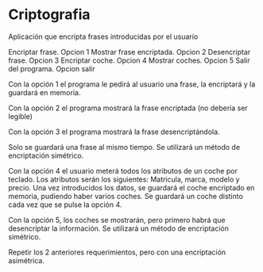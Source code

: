 # Criptografia

Aplicación que encripta frases introducidas por el usuario

Encriptar frase. Opcion 1
Mostrar frase encriptada. Opcion 2
Desencriptar frase. Opcion 3
Encriptar coche. Opcion 4
Mostrar coches. Opcion 5
Salir del programa. Opcion salir

Con la opción 1 el programa le pedirá al usuario una frase, la encriptará y la guardará en memoria.

Con la opción 2 el programa mostrará la frase encriptada (no debería ser legible)

Con la opción 3 el programa mostrará la frase desencriptándola.

Solo se guardará una frase al mismo tiempo. Se utilizará un método de encriptación simétrico.

Con la opción 4 el usuario meterá todos los atributos de un coche por teclado. Los atributos  serán los siguientes: Matricula, marca, modelo y precio. Una vez introducidos los datos,  se guardará el coche encriptado en memoria, pudiendo haber varios coches. Se guardará un coche distinto cada vez que se pulse la opción 4.

Con la opción 5, los coches se mostrarán, pero primero habrá que desencriptar la información. Se utilizará un método de encriptación simétrico.


Repetir los 2 anteriores requerimientos, pero con una encriptación asimétrica.
